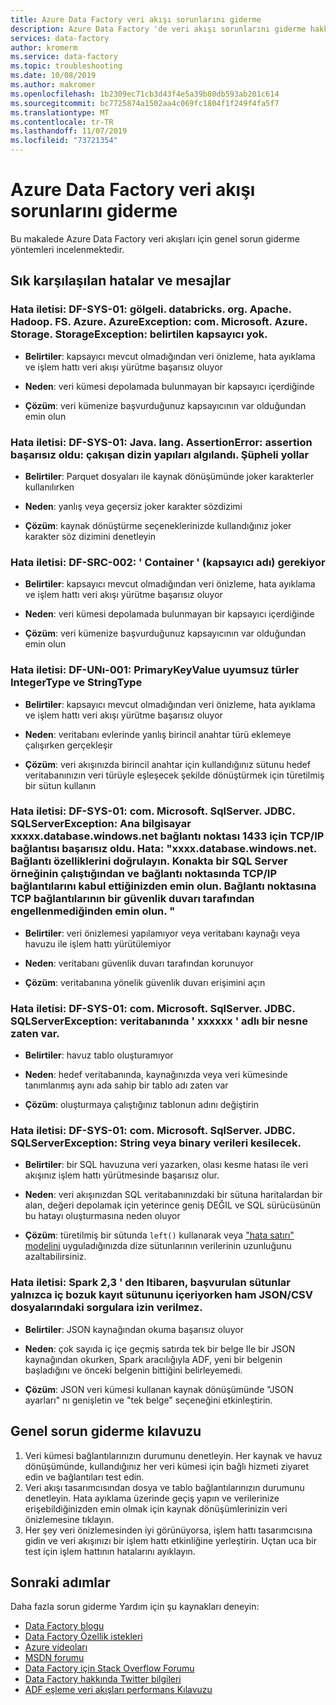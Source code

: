 ```yaml
---
title: Azure Data Factory veri akışı sorunlarını giderme
description: Azure Data Factory 'de veri akışı sorunlarını giderme hakkında bilgi edinin.
services: data-factory
author: kromerm
ms.service: data-factory
ms.topic: troubleshooting
ms.date: 10/08/2019
ms.author: makromer
ms.openlocfilehash: 1b2309ec71cb3d43f4e5a39b80db593ab201c614
ms.sourcegitcommit: bc7725874a1502aa4c069fc1804f1f249f4fa5f7
ms.translationtype: MT
ms.contentlocale: tr-TR
ms.lasthandoff: 11/07/2019
ms.locfileid: "73721354"
---
```

# <a name="troubleshoot-azure-data-factory-data-flows"></a>Azure Data Factory veri akışı sorunlarını giderme

Bu makalede Azure Data Factory veri akışları için genel sorun giderme yöntemleri incelenmektedir.

## <a name="common-errors-and-messages"></a>Sık karşılaşılan hatalar ve mesajlar

### <a name="error-message-df-sys-01-shadeddatabricksorgapachehadoopfsazureazureexception-commicrosoftazurestoragestorageexception-the-specified-container-does-not-exist"></a>Hata iletisi: DF-SYS-01: gölgeli. databricks. org. Apache. Hadoop. FS. Azure. AzureException: com. Microsoft. Azure. Storage. StorageException: belirtilen kapsayıcı yok.

- **Belirtiler**: kapsayıcı mevcut olmadığından veri önizleme, hata ayıklama ve işlem hattı veri akışı yürütme başarısız oluyor

- **Neden**: veri kümesi depolamada bulunmayan bir kapsayıcı içerdiğinde

- **Çözüm**: veri kümenize başvurduğunuz kapsayıcının var olduğundan emin olun

### <a name="error-message-df-sys-01-javalangassertionerror-assertion-failed-conflicting-directory-structures-detected-suspicious-paths"></a>Hata iletisi: DF-SYS-01: Java. lang. AssertionError: assertion başarısız oldu: çakışan dizin yapıları algılandı. Şüpheli yollar

- **Belirtiler**: Parquet dosyaları ile kaynak dönüşümünde joker karakterler kullanılırken

- **Neden**: yanlış veya geçersiz joker karakter sözdizimi

- **Çözüm**: kaynak dönüştürme seçeneklerinizde kullandığınız joker karakter söz dizimini denetleyin

### <a name="error-message-df-src-002-container-container-name-is-required"></a>Hata iletisi: DF-SRC-002: ' Container ' (kapsayıcı adı) gerekiyor

- **Belirtiler**: kapsayıcı mevcut olmadığından veri önizleme, hata ayıklama ve işlem hattı veri akışı yürütme başarısız oluyor

- **Neden**: veri kümesi depolamada bulunmayan bir kapsayıcı içerdiğinde

- **Çözüm**: veri kümenize başvurduğunuz kapsayıcının var olduğundan emin olun

### <a name="error-message-df-uni-001-primarykeyvalue-has-incompatible-types-integertype-and-stringtype"></a>Hata iletisi: DF-UNı-001: PrimaryKeyValue uyumsuz türler IntegerType ve StringType

- **Belirtiler**: kapsayıcı mevcut olmadığından veri önizleme, hata ayıklama ve işlem hattı veri akışı yürütme başarısız oluyor

- **Neden**: veritabanı evlerinde yanlış birincil anahtar türü eklemeye çalışırken gerçekleşir

- **Çözüm**: veri akışınızda birincil anahtar için kullandığınız sütunu hedef veritabanınızın veri türüyle eşleşecek şekilde dönüştürmek için türetilmiş bir sütun kullanın

### <a name="error-message-df-sys-01-commicrosoftsqlserverjdbcsqlserverexception-the-tcpip-connection-to-the-host-xxxxxdatabasewindowsnet-port-1433-has-failed-error-xxxxdatabasewindowsnet-verify-the-connection-properties-make-sure-that-an-instance-of-sql-server-is-running-on-the-host-and-accepting-tcpip-connections-at-the-port-make-sure-that-tcp-connections-to-the-port-are-not-blocked-by-a-firewall"></a>Hata iletisi: DF-SYS-01: com. Microsoft. SqlServer. JDBC. SQLServerException: Ana bilgisayar xxxxx.database.windows.net bağlantı noktası 1433 için TCP/IP bağlantısı başarısız oldu. Hata: "xxxx.database.windows.net. Bağlantı özelliklerini doğrulayın. Konakta bir SQL Server örneğinin çalıştığından ve bağlantı noktasında TCP/IP bağlantılarını kabul ettiğinizden emin olun. Bağlantı noktasına TCP bağlantılarının bir güvenlik duvarı tarafından engellenmediğinden emin olun. "

- **Belirtiler**: veri önizlemesi yapılamıyor veya veritabanı kaynağı veya havuzu ile işlem hattı yürütülemiyor

- **Neden**: veritabanı güvenlik duvarı tarafından korunuyor

- **Çözüm**: veritabanına yönelik güvenlik duvarı erişimini açın

### <a name="error-message-df-sys-01-commicrosoftsqlserverjdbcsqlserverexception-there-is-already-an-object-named-xxxxxx-in-the-database"></a>Hata iletisi: DF-SYS-01: com. Microsoft. SqlServer. JDBC. SQLServerException: veritabanında ' xxxxxx ' adlı bir nesne zaten var.

- **Belirtiler**: havuz tablo oluşturamıyor

- **Neden**: hedef veritabanında, kaynağınızda veya veri kümesinde tanımlanmış aynı ada sahip bir tablo adı zaten var

- **Çözüm**: oluşturmaya çalıştığınız tablonun adını değiştirin

### <a name="error-message-df-sys-01-commicrosoftsqlserverjdbcsqlserverexception-string-or-binary-data-would-be-truncated"></a>Hata iletisi: DF-SYS-01: com. Microsoft. SqlServer. JDBC. SQLServerException: String veya binary verileri kesilecek. 

- **Belirtiler**: bir SQL havuzuna veri yazarken, olası kesme hatası ile veri akışınız işlem hattı yürütmesinde başarısız olur.

- **Neden**: veri akışınızdan SQL veritabanınızdaki bir sütuna haritalardan bir alan, değeri depolamak için yeterince geniş DEĞIL ve SQL sürücüsünün bu hatayı oluşturmasına neden oluyor

- **Çözüm**: türetilmiş bir sütunda ```left()``` kullanarak veya ["hata satırı" modelini](how-to-data-flow-error-rows.md) uyguladığınızda dize sütunlarının verilerinin uzunluğunu azaltabilirsiniz.

### <a name="error-message-since-spark-23-the-queries-from-raw-jsoncsv-files-are-disallowed-when-the-referenced-columns-only-include-the-internal-corrupt-record-column"></a>Hata iletisi: Spark 2,3 ' den Itibaren, başvurulan sütunlar yalnızca iç bozuk kayıt sütununu içeriyorken ham JSON/CSV dosyalarındaki sorgulara izin verilmez. 

- **Belirtiler**: JSON kaynağından okuma başarısız oluyor

- **Neden**: çok sayıda iç içe geçmiş satırda tek bir belge Ile bir JSON kaynağından okurken, Spark aracılığıyla ADF, yeni bir belgenin başladığını ve önceki belgenin bittiğini belirleyemedi.

- **Çözüm**: JSON veri kümesi kullanan kaynak dönüşümünde "JSON ayarları" nı genişletin ve "tek belge" seçeneğini etkinleştirin.


## <a name="general-troubleshooting-guidance"></a>Genel sorun giderme kılavuzu

1. Veri kümesi bağlantılarınızın durumunu denetleyin. Her kaynak ve havuz dönüşümünde, kullandığınız her veri kümesi için bağlı hizmeti ziyaret edin ve bağlantıları test edin.
2. Veri akışı tasarımcısından dosya ve tablo bağlantılarınızın durumunu denetleyin. Hata ayıklama üzerinde geçiş yapın ve verilerinize erişebildiğinizden emin olmak için kaynak dönüşümlerinizin veri önizlemesine tıklayın.
3. Her şey veri önizlemesinden iyi görünüyorsa, işlem hattı tasarımcısına gidin ve veri akışınızı bir işlem hattı etkinliğine yerleştirin. Uçtan uca bir test için işlem hattının hatalarını ayıklayın.

## <a name="next-steps"></a>Sonraki adımlar

Daha fazla sorun giderme Yardım için şu kaynakları deneyin:

*  [Data Factory blogu](https://azure.microsoft.com/blog/tag/azure-data-factory/)
*  [Data Factory Özellik istekleri](https://feedback.azure.com/forums/270578-data-factory)
*  [Azure videoları](https://azure.microsoft.com/resources/videos/index/?sort=newest&services=data-factory)
*  [MSDN forumu](https://social.msdn.microsoft.com/Forums/home?sort=relevancedesc&brandIgnore=True&searchTerm=data+factory)
*  [Data Factory için Stack Overflow Forumu](https://stackoverflow.com/questions/tagged/azure-data-factory)
*  [Data Factory hakkında Twitter bilgileri](https://twitter.com/hashtag/DataFactory)
*  [ADF eşleme veri akışları performans Kılavuzu](concepts-data-flow-performance.md)
